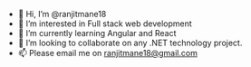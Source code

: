 - 👋 Hi, I’m @ranjitmane18
- 👀 I’m interested in Full stack web development
- 🌱 I’m currently learning Angular and React
- 💞️ I’m looking to collaborate on any .NET technology project.
- 📫 Please email me on ranjitmane18@gmail.com

<!---
ranjitmane18/ranjitmane18 is a ✨ special ✨ repository because its `README.md` (this file) appears on your GitHub profile.
You can click the Preview link to take a look at your changes.
--->
